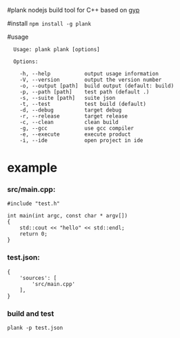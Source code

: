 #plank
nodejs build tool for C++ based on [gyp](https://chromium.googlesource.com/external/gyp/+/master/docs/UserDocumentation.md)


#install
`npm install -g plank`

#usage
```
  Usage: plank plank [options]

  Options:

    -h, --help           output usage information
    -V, --version        output the version number
    -o, --output [path]  build output (default: build)
    -p, --path [path]    test path (default .)
    -s, --suite [path]   suite json
    -t, --test           test build (default)
    -d, --debug          target debug
    -r, --release        target release
    -c, --clean          clean build
    -g, --gcc            use gcc compiler
    -e, --execute        execute product
    -i, --ide            open project in ide
```

# example
### src/main.cpp:
```
#include "test.h"

int main(int argc, const char * argv[])
{
	std::cout << "hello" << std::endl;
	return 0; 
}
```
### test.json:
```
{
	'sources': [ 
		'src/main.cpp' 
	],
}
```
### build and test
```
plank -p test.json
```
